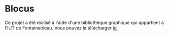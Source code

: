 # Blocus

Ce projet a été réalisé à l'aide d'une bibliothèque graphique qui appartient à l'IUT de Fontainebleau.
Vous pouvez la télécharger [ici](https://iut-fbleau.fr/sitebp/doc/doc_bib_graphique/index.php)
